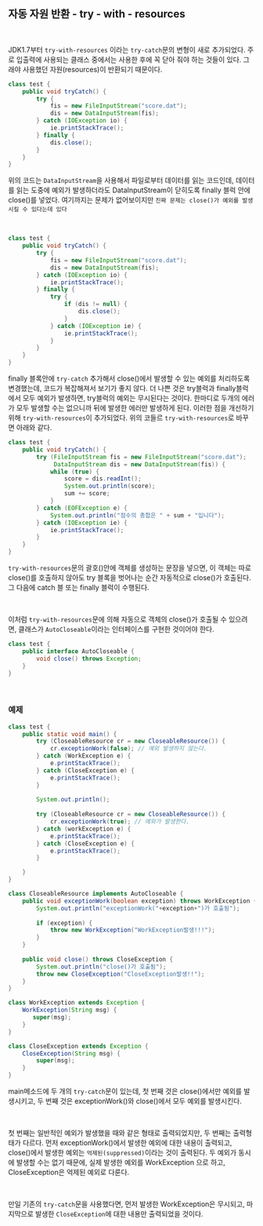 ## 자동 자원 반환 - try - with - resources

<br>

JDK1.7부터 `try-with-resources` 이라는 `try-catch`문의 변형이 새로 추가되었다. 주로 입출력에 사용되는 클래스 중에서는
사용한 후에 꼭 닫아 줘야 하는 것들이 있다. 그래야 사용했던 자원(resources)이 반환되기 때문이다.

```java
class test {
    public void tryCatch() {
        try {
            fis = new FileInputStream("score.dat");
            dis = new DataInputStream(fis);
        } catch (IOException io) {
            ie.printStackTrace();
        } finally {
            dis.close();
        }
    }   
}
```

위의 코드는 `DataInputStream`을 사용해서 파일로부터 데이터를 읽는 코드인데, 데이터를 읽는 도중에 예외가 발생하더라도
DataInputStream이 닫히도록 finally 블럭 안에 close()를 넣었다. 여기까지는 문제가 없어보이지만 `진짜 문제는 close()가 예외를 발생시킬 수 있다는데 있다`

<br>

```java
class test {
    public void tryCatch() {
        try {
            fis = new FileInputStream("score.dat");
            dis = new DataInputStream(fis);
        } catch (IOException io) {
            ie.printStackTrace();
        } finally {
            try {
                if (dis != null) {
                    dis.close();
                }
            } catch (IOException ie) {
                ie.printStackTrace();
            }
        }
    }   
}
```

finally 블록안에 `try-catch` 추가해서 close()에서 발생할 수 있는 예외를 처리하도록 변경했는데, 코드가 복잡해져서 보기가 좋지 않다.
더 나쁜 것은 try블럭과 finally블럭에서 모두 예외가 발생하면, try블럭의 예외는 무시된다는 것이다. 한마디로 두개의 에러가 모두 발생할 수는 없으니까
뒤에 발생한 에러만 발생하게 된다.
이러한 점을 개선하기 위해 `try-with-resources`이 추가되었다. 위의 코들르 `try-with-resources`로 바꾸면 아래와 같다.

```java
class test {
    public void tryCatch() {
        try (FileInputStream fis = new FileInputStream("score.dat");
             DataInputStream dis = new DataInputStream(fis)) {
            while (true) {
                score = dis.readInt();
                System.out.println(score);
                sum += score;
            }
        } catch (EOFException e) {
            System.out.println("점수의 총합은 " + sum + "입니다");
        } catch (IOException ie) {
            ie.printStackTrace();
        }
    }   
}
```

`try-with-resources`문의 괄호()안에 객체를 생성하는 문장을 넣으면, 이 객체는 따로 close()를 호출하지 않아도 try 블록을 벗어나는
순간 자동적으로 close()가 호출된다. 그 다음에 catch 블 또는 finally 블럭이 수행된다.

<br>

이처럼 `try-with-resources`문에 의해 자동으로 객체의 close()가 호출될 수 있으려면, 클래스가 `AutoCloseable`이라는 인터페이스를 구현한 것이어야 한다.

```java
class test {
    public interface AutoCloseable {
        void close() throws Exception;
    }     
}
```

<br>

### 예제

```java
class test {
    public static void main() {
        try (CloseableResource cr = new CloseableResource()) {
            cr.exceptionWork(false); // 예외 발생하지 않는다.
        } catch (WorkException e) {
            e.printStackTrace();
        } catch (CloseException e) {
            e.printStackTrace();
        }
        
        System.out.println();
        
        try (CloseableResource cr = new CloseableResource()) {
            cr.exceptionWork(true); // 예외가 발생한다.
        } catch (workException e) {
            e.printStackTrace();
        } catch (CloseException e) {
            e.printStackTrace();
        }

    }
}
```

```java
class CloseableResource implements AutoCloseable {
    public void exceptionWork(boolean exception) throws WorkException {
        System.out.println("exceptionWork("+exception+")가 호출됨");
        
        if (exception) {
            throw new WorkException("WorkException발생!!!");
        }
    }   
    
    public void close() throws CloseException {
        System.out.println("close()가 호출됨");
        throw new CloseException("CloseException발생!!");
    }
}

class WorkException extends Exception {
    WorkException(String msg) {
       super(msg);
    }
}

class CloseException extends Exception {
    CloseException(String msg) {
        super(msg);
    }   
}
```

main메소드에 두 개의 `try-catch`문이 있는데, 첫 번째 것은 close()에서만 예외를 발생시키고, 
두 번째 것은 exceptionWork()와 close()에서 모두 예외를 발생시킨다. 

<br>

첫 번째는 일반적인 예외가 발생했을 때와 같은 형태로 출력되었지만, 두 번째는 출력형태가 다르다. 먼저 exceptionWork()에서 발생한
예외에 대한 내용이 출력되고, close()에서 발생한 예외는 `억제된(suppressed)`이라는 것이 출력된다.
두 예외가 동시에 발생할 수는 없기 때문에, 실제 발생한 예외를 WorkException 으로 하고, CloseException은 억제된 예외로 다룬다.

<br>

만일 기존의 `try-catch`문을 사용했다면, 먼저 발생한 WorkException은 무시되고, 
마지막으로 발생한 `CloseException`에 대한 내용만 출력되었을 것이다.




